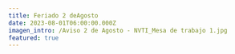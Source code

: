 ```yaml
---
title: Feriado 2 deAgosto
date: 2023-08-01T06:00:00.000Z
imagen_intro: /Aviso 2 de Agosto - NVTI_Mesa de trabajo 1.jpg
featured: true
---
```


